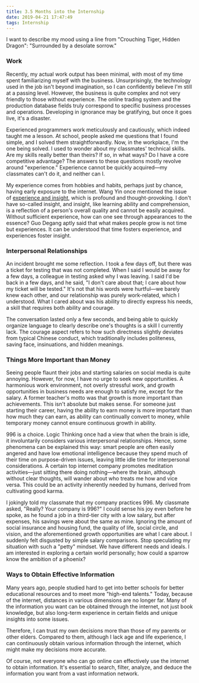 ```yaml
---
title: 3.5 Months into the Internship
date: 2019-04-21 17:47:49
tags: Internship
---
```


I want to describe my mood using a line from "Crouching Tiger, Hidden Dragon": "Surrounded by a desolate sorrow."

### Work

Recently, my actual work output has been minimal, with most of my time spent familiarizing myself with the business. Unsurprisingly, the technology used in the job isn't beyond imagination, so I can confidently believe I'm still at a passing level. However, the business is quite complex and not very friendly to those without experience. The online trading system and the production database fields truly correspond to specific business processes and operations. Developing in ignorance may be gratifying, but once it goes live, it's a disaster.

Experienced programmers work meticulously and cautiously, which indeed taught me a lesson. At school, people asked me questions that I found simple, and I solved them straightforwardly. Now, in the workplace, I'm the one being solved. I used to wonder about my classmates' technical skills. Are my skills really better than theirs? If so, in what ways? Do I have a core competitive advantage? The answers to these questions mostly revolve around "experience." Experience cannot be quickly acquired—my classmates can't do it, and neither can I.

My experience comes from hobbies and habits, perhaps just by chance, having early exposure to the internet. Wang Yin once mentioned the issue of [experience and insight](http://www.yinwang.org/blog-cn/2017/04/14/experience-and-insight), which is profound and thought-provoking. I don't have so-called insight, and insight, like learning ability and comprehension, is a reflection of a person's overall quality and cannot be easily acquired. Without sufficient experience, how can one see through appearances to the essence? Guo Degang aptly said that what makes people grow is not time but experiences. It can be understood that time fosters experience, and experiences foster insight.

### Interpersonal Relationships

An incident brought me some reflection. I took a few days off, but there was a ticket for testing that was not completed. When I said I would be away for a few days, a colleague in testing asked why I was leaving. I said I'd be back in a few days, and he said, "I don't care about that; I care about how my ticket will be tested." It's not that his words were hurtful—we barely knew each other, and our relationship was purely work-related, which I understood. What I cared about was his ability to directly express his needs, a skill that requires both ability and courage.

The conversation lasted only a few seconds, and being able to quickly organize language to clearly describe one's thoughts is a skill I currently lack. The courage aspect refers to how such directness slightly deviates from typical Chinese conduct, which traditionally includes politeness, saving face, insinuations, and hidden meanings.

### Things More Important than Money

Seeing people flaunt their jobs and starting salaries on social media is quite annoying. However, for now, I have no urge to seek new opportunities. A harmonious work environment, not overly stressful work, and growth opportunities in business needs are enough to satisfy me, except for the salary. A former teacher's motto was that growth is more important than achievements. This isn't absolute but makes sense. For someone just starting their career, having the ability to earn money is more important than how much they can earn, as ability can continually convert to money, while temporary money cannot ensure continuous growth in ability.

996 is a choice. Logic Thinking once had a view that when the brain is idle, it involuntarily considers various interpersonal relationships. Hence, some phenomena can be explained this way: smart people are often easily angered and have low emotional intelligence because they spend much of their time on purpose-driven issues, leaving little idle time for interpersonal considerations. A certain top internet company promotes meditation activities—just sitting there doing nothing—where the brain, although without clear thoughts, will wander about who treats me how and vice versa. This could be an activity inherently needed by humans, derived from cultivating good karma.

I jokingly told my classmate that my company practices 996. My classmate asked, "Really? Your company is 996?" I could sense his joy even before he spoke, as he found a job in a third-tier city with a low salary, but after expenses, his savings were about the same as mine. Ignoring the amount of social insurance and housing fund, the quality of life, social circle, and vision, and the aforementioned growth opportunities are what I care about. I suddenly felt disgusted by simple salary comparisons. Stop speculating my situation with such a "petty" mindset. We have different needs and ideals. I am interested in exploring a certain world personally; how could a sparrow know the ambition of a phoenix?

### Ways to Obtain Effective Information

Many years ago, people studied hard to get into better schools for better educational resources and to meet more "high-end talents." Today, because of the internet, distances in various dimensions are no longer far. Many of the information you want can be obtained through the internet, not just book knowledge, but also long-term experience in certain fields and unique insights into some issues.

Therefore, I can trust my own decisions more than those of my parents or other elders. Compared to them, although I lack age and life experience, I can continuously obtain various information through the internet, which might make my decisions more accurate.

Of course, not everyone who can go online can effectively use the internet to obtain information. It's essential to search, filter, analyze, and deduce the information you want from a vast information network.
